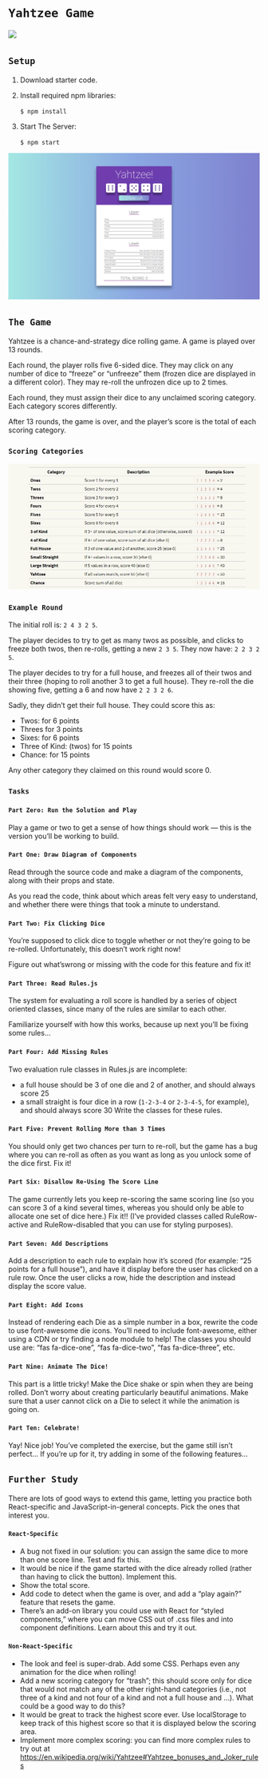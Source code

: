 # **`Yahtzee Game`**

![](_images/YahtzeeGame.gif)

## **`Setup`**

1. Download starter code.

2. Install required npm libraries:

   `$ npm install`

3. Start The Server:

   `$ npm start`

![](_images/new_screenshot.png)

## **`The Game`**

Yahtzee is a chance-and-strategy dice rolling game. A game is played over 13 rounds.

Each round, the player rolls five 6-sided dice. They may click on any number of dice to “freeze” or “unfreeze” them (frozen dice are displayed in a different color). They may re-roll the unfrozen dice up to 2 times.

Each round, they must assign their dice to any unclaimed scoring category. Each category scores differently.

After 13 rounds, the game is over, and the player’s score is the total of each scoring category.

### **`Scoring Categories`**

![](_images/Scoring.jpg)

### **`Example Round`**

The initial roll is: `2 4 3 2 5`.

The player decides to try to get as many twos as possible, and clicks to freeze both twos, then re-rolls, getting a new `2 3 5`. They now have: `2 2 3 2 5`.

The player decides to try for a full house, and freezes all of their twos and their three (hoping to roll another 3 to get a full house). They re-roll the die showing five, getting a 6 and now have `2 2 3 2 6`.

Sadly, they didn’t get their full house. They could score this as:

- Twos: for 6 points
- Threes for 3 points
- Sixes: for 6 points
- Three of Kind: (twos) for 15 points
- Chance: for 15 points

Any other category they claimed on this round would score 0.

### **`Tasks`**

#### **`Part Zero: Run the Solution and Play`**

Play a game or two to get a sense of how things should work — this is the version you’ll be working to build.

#### **`Part One: Draw Diagram of Components`**

Read through the source code and make a diagram of the components, along with their props and state.

As you read the code, think about which areas felt very easy to understand, and whether there were things that took a minute to understand.

#### **`Part Two: Fix Clicking Dice`**

You’re supposed to click dice to toggle whether or not they’re going to be re-rolled. Unfortunately, this doesn’t work right now!

Figure out what’swrong or missing with the code for this feature and fix it!

#### **`Part Three: Read Rules.js`**

The system for evaluating a roll score is handled by a series of object oriented classes, since many of the rules are similar to each other.

Familiarize yourself with how this works, because up next you’ll be fixing some rules…

#### **`Part Four: Add Missing Rules`**

Two evaluation rule classes in Rules.js are incomplete:

- a full house should be 3 of one die and 2 of another, and should always score 25
- a small straight is four dice in a row (`1-2-3-4` or `2-3-4-5`, for example), and should always score 30
  Write the classes for these rules.

#### **`Part Five: Prevent Rolling More than 3 Times`**

You should only get two chances per turn to re-roll, but the game has a bug where you can re-roll as often as you want as long as you unlock some of the dice first. Fix it!

#### **`Part Six: Disallow Re-Using The Score Line`**

The game currently lets you keep re-scoring the same scoring line (so you can score 3 of a kind several times, whereas you should only be able to allocate one set of dice here.) Fix it!! (I’ve provided classes called RuleRow-active and RuleRow-disabled that you can use for styling purposes).

#### **`Part Seven: Add Descriptions`**

Add a description to each rule to explain how it’s scored (for example: “25 points for a full house”), and have it display before the user has clicked on a rule row. Once the user clicks a row, hide the description and instead display the score value.

#### **`Part Eight: Add Icons`**

Instead of rendering each Die as a simple number in a box, rewrite the code to use font-awesome die icons. You’ll need to include font-awesome, either using a CDN or try finding a node module to help! The classes you should use are: “fas fa-dice-one”, “fas fa-dice-two”, “fas fa-dice-three”, etc.

#### **`Part Nine: Animate The Dice!`**

This part is a little tricky! Make the Dice shake or spin when they are being rolled. Don’t worry about creating particularly beautiful animations. Make sure that a user cannot click on a Die to select it while the animation is going on.

#### **`Part Ten: Celebrate!`**

Yay! Nice job! You’ve completed the exercise, but the game still isn’t perfect… If you’re up for it, try adding in some of the following features…

## **`Further Study`**

There are lots of good ways to extend this game, letting you practice both React-specific and JavaScript-in-general concepts. Pick the ones that interest you.

#### **`React-Specific`**

- A bug not fixed in our solution: you can assign the same dice to more than one score line. Test and fix this.
- It would be nice if the game started with the dice already rolled (rather than having to click the button). Implement this.
- Show the total score.
- Add code to detect when the game is over, and add a “play again?” feature that resets the game.
- There’s an add-on library you could use with React for “styled components,” where you can move CSS out of .css files and into component definitions. Learn about this and try it out.

#### **`Non-React-Specific`**

- The look and feel is super-drab. Add some CSS. Perhaps even any animation for the dice when rolling!
- Add a new scoring category for “trash”; this should score only for dice that would not match any of the other right-hand categories (i.e., not three of a kind and not four of a kind and not a full house and …). What could be a good way to do this?
- It would be great to track the highest score ever. Use localStorage to keep track of this highest score so that it is displayed below the scoring area.
- Implement more complex scoring: you can find more complex rules to try out at https://en.wikipedia.org/wiki/Yahtzee#Yahtzee_bonuses_and_Joker_rules
